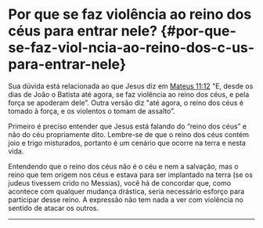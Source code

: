 # Por que se faz violência ao reino dos céus para entrar nele? {#por-que-se-faz-viol-ncia-ao-reino-dos-c-us-para-entrar-nele}

Sua dúvida está relacionada ao que Jesus diz em [Mateus 11:12](http://bibliaonline.com.br/acf/mt/11/12) &quot;E, desde os dias de João o Batista até agora, se faz violência ao reino dos céus, e pela força se apoderam dele”. Outra versão diz &quot;até agora, o reino dos céus é tomado à força, e os violentos o tomam de assalto”.

Primeiro é preciso entender que Jesus está falando do “reino dos céus” e não do céu propriamente dito. Lembre-se de que o reino dos céus contém joio e trigo misturados, portanto é um cenário que ocorre na terra e nesta vida.

Entendendo que o reino dos céus não é o céu e nem a salvação, mas o reino que tem origem nos céus e estava para ser implantado na terra (se os judeus tivessem crido no Messias), você há de concordar que, como acontece com qualquer mudança drástica, seria necessário esforço para participar desse reino. A expressão não tem nada a ver com violência no sentido de atacar os outros.

*****